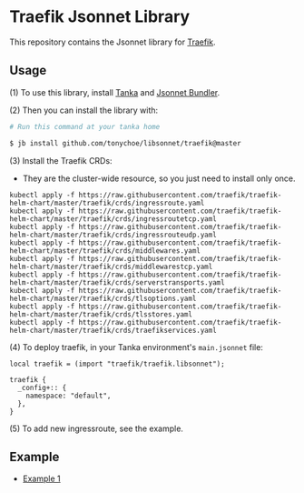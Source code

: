# Traefik Jsonnet Library

This repository contains the Jsonnet library for [Traefik](https://traefik.io/).

## Usage

(1) To use this library, install [Tanka](https://tanka.dev/) and [Jsonnet Bundler](https://tanka.dev/install#jsonnet-bundler).

(2) Then you can install the library with:

```bash
# Run this command at your tanka home

$ jb install github.com/tonychoe/libsonnet/traefik@master
```

(3) Install the Traefik CRDs:

* They are the cluster-wide resource, so you just need to install only once.

```jsonnet
kubectl apply -f https://raw.githubusercontent.com/traefik/traefik-helm-chart/master/traefik/crds/ingressroute.yaml
kubectl apply -f https://raw.githubusercontent.com/traefik/traefik-helm-chart/master/traefik/crds/ingressroutetcp.yaml
kubectl apply -f https://raw.githubusercontent.com/traefik/traefik-helm-chart/master/traefik/crds/ingressrouteudp.yaml
kubectl apply -f https://raw.githubusercontent.com/traefik/traefik-helm-chart/master/traefik/crds/middlewares.yaml
kubectl apply -f https://raw.githubusercontent.com/traefik/traefik-helm-chart/master/traefik/crds/middlewarestcp.yaml
kubectl apply -f https://raw.githubusercontent.com/traefik/traefik-helm-chart/master/traefik/crds/serverstransports.yaml
kubectl apply -f https://raw.githubusercontent.com/traefik/traefik-helm-chart/master/traefik/crds/tlsoptions.yaml
kubectl apply -f https://raw.githubusercontent.com/traefik/traefik-helm-chart/master/traefik/crds/tlsstores.yaml
kubectl apply -f https://raw.githubusercontent.com/traefik/traefik-helm-chart/master/traefik/crds/traefikservices.yaml
```

(4) To deploy traefik, in your Tanka environment's `main.jsonnet` file:

```jsonnet
local traefik = (import "traefik/traefik.libsonnet");

traefik {
  _config+:: {
    namespace: "default",
  },
}
```

(5) To add new ingressroute, see the example.

## Example

* [Example 1](examples/traefik.jsonnet)

